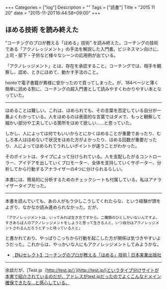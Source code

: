 +++
Categories = ["log"]
Description = ""
Tags = ["読書"]
Title = "2015 11 20"
date = "2015-11-20T16:44:58+09:00"
+++

## ほめる技術 を読み終えた
"コーチングのプロが教える「ほめる」技術" を読み終えた。コーチングの技術である「アクノレッジメント」の手法を解説した入門書。ビジネスマン向けに、上司・部下・子供など様々なシーンの応用例が出ている。

「アクノレッジメント」とは、存在を承認すること。コーチングでは、相手を観察し、認め、ときにほめて、動かす手法のこと。

hontoで電子書籍が異様に安かったので買ってしまった。が、184ページと薄く簡単に読める割に、コーチングの超入門書として読みやすくわかりやすい本となっていた。

----

ほめることは難しい。これは、ほめられても、その言葉を否定している自分が一番よくわかっている。人をほめるのは表面的な言葉ではダメで、もっと観察して細かい部分や工夫している箇所をほめて欲しい……と思っていた。

しかし、人によっては何でもいいからとにかくほめることが重要であったり、むしろ本人はほめないで状況をほめた方がよかったり、ほめる回数が重要だったり、人によってほめられてうれしいポイントが違うことがわかった。

そのポイントは、タイプによって分けられている。人を支配したがるコントローラー、アイデアを出していくプロモーター、全体を支持していくサポーター、分析してから行動するアナライザーの4つに分けられるらしい。

本書には、簡易的に分析するためのチェックシートも付属している。私はアナライザータイプだった。

----

本書を読んでいても、あの人がもう少しこうしてくれたらな、という経験が頭をよぎり、なかなか読み進められなかった。だが、

```
「アクノレッジメントは、いってみれば生き方ですから。二種類のひとしかいないんですよ。すきあらば人のアクノレッジメントをしようと思って生きる人と、いつ自分はアクノレッジメントされるんだろうとずっと待っている人と」
```

と書かれており、やっぱりこっちから行動を起こした方が関係は気づきやすいようだった。これからは、やっかいな人にもアクノレッジメントしてみようかな。

* [【NJセレクト】コーチングのプロが教える「ほめる」技術 | 日本実業出版社](http://www.njg.co.jp/book/9784534046215/)

----

余談だが、[Test.jp（http://test.jp/）](http://test.jp/)というタイプ分けサイトが本書で紹介されているのだが、アドレスがtest.jpだったのでよくこんなドメイン確保できたな…と感心している。
